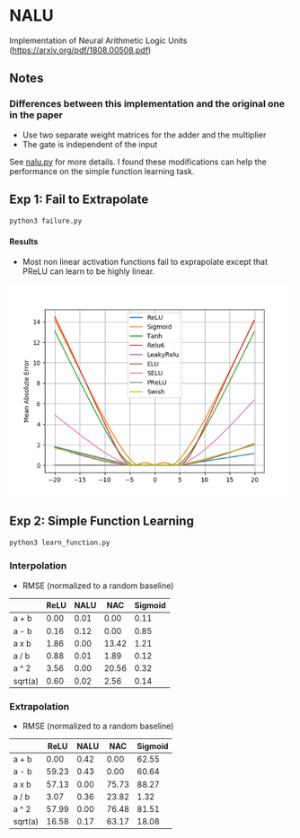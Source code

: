 # NALU
Implementation of Neural Arithmetic Logic Units (https://arxiv.org/pdf/1808.00508.pdf)

## Notes

### Differences between this implementation and the original one in the paper
* Use two separate weight matrices for the adder and the multiplier
* The gate is independent of the input

See [nalu.py](nalu.py) for more details. I found these modifications can help the performance on the simple function learning task.

## Exp 1: Fail to Extrapolate

```bash
python3 failure.py
```

#### Results

* Most non linear activation functions fail to exprapolate except that PReLU can learn to be highly linear.

![Failure](failure.png)

## Exp 2: Simple Function Learning
```bash
python3 learn_function.py
```

### Interpolation
* RMSE (normalized to a random baseline)

|     |ReLU|NALU|NAC|Sigmoid|
| --- |  --- | --- | --- | --- |
|a + b|0.00|0.01|0.00|0.11|
|a - b|0.16|0.12|0.00|0.85|
|a x b|1.86|0.00|13.42|1.21|
|a / b|0.88|0.01|1.89|0.12|
|a ^ 2|3.56|0.00|20.56|0.32|
|sqrt(a)|0.60|0.02|2.56|0.14|

### Extrapolation
* RMSE (normalized to a random baseline)

|     |ReLU|NALU|NAC|Sigmoid|
| --- |  --- | --- | --- | --- |
|a + b|0.00|0.42|0.00|62.55|
|a - b|59.23|0.43|0.00|60.64|
|a x b|57.13|0.00|75.73|88.27|
|a / b|3.07|0.36|23.82|1.32|
|a ^ 2|57.99|0.00|76.48|81.51|
|sqrt(a)|16.58|0.17|63.17|18.08|

